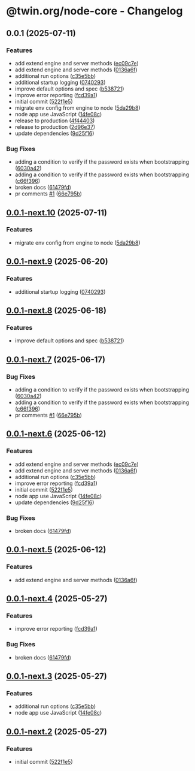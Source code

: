 # @twin.org/node-core - Changelog

## 0.0.1 (2025-07-11)


### Features

* add extend engine and server methods ([ec09c7e](https://github.com/twinfoundation/node/commit/ec09c7eb882d9f5797f2fd372e96cad1a3716f59))
* add extend engine and server methods ([0136a6f](https://github.com/twinfoundation/node/commit/0136a6f3f4e1a82b1427ee9618b8a17c79bc7fda))
* additional run options ([c35e5bb](https://github.com/twinfoundation/node/commit/c35e5bbb8a80fe6a36628d41f64585b3723d9ad7))
* additional startup logging ([0740293](https://github.com/twinfoundation/node/commit/0740293b366032f2907046603abf587c9c324aff))
* improve default options and spec ([b538721](https://github.com/twinfoundation/node/commit/b538721902e7f65021d2715148ba59409ccce035))
* improve error reporting ([fcd39a1](https://github.com/twinfoundation/node/commit/fcd39a18da2a6ce33965a99ca5f2f36f4aba712f))
* initial commit ([522f1e5](https://github.com/twinfoundation/node/commit/522f1e515348f9b1dd1eeb3170b1249e2b0b5371))
* migrate env config from engine to node ([5da29b8](https://github.com/twinfoundation/node/commit/5da29b8d714495308320d237a68e84355bba2b47))
* node app use JavaScript ([14fe08c](https://github.com/twinfoundation/node/commit/14fe08cb760dd885a5dac9056a4d5dbc3d61df64))
* release to production ([4f44403](https://github.com/twinfoundation/node/commit/4f444039832edce8fae562baa7c900ccdc2181da))
* release to production ([2d96e37](https://github.com/twinfoundation/node/commit/2d96e3737bd9663bc0d1171c2ff2c7f8b2ab01bb))
* update dependencies ([9d25f16](https://github.com/twinfoundation/node/commit/9d25f16f1d554cd38f3bec28fdf7f8fff892ceaf))


### Bug Fixes

* adding a condition to verify if the password exists when bootstrapping ([6030a42](https://github.com/twinfoundation/node/commit/6030a42bdaf581678d96932fd0b809396bf7b8b0))
* adding a condition to verify if the password exists when bootstrapping ([c66f396](https://github.com/twinfoundation/node/commit/c66f396717394161a7647d1f08b3d87729d96e96))
* broken docs ([61479fd](https://github.com/twinfoundation/node/commit/61479fd618f766d22c5aafec5277e1a89e22b453))
* pr comments [#1](https://github.com/twinfoundation/node/issues/1) ([66e795b](https://github.com/twinfoundation/node/commit/66e795b16c372ab131ec1de30085aee90e4dbbd0))

## [0.0.1-next.10](https://github.com/twinfoundation/node/compare/node-core-v0.0.1-next.9...node-core-v0.0.1-next.10) (2025-07-11)


### Features

* migrate env config from engine to node ([5da29b8](https://github.com/twinfoundation/node/commit/5da29b8d714495308320d237a68e84355bba2b47))

## [0.0.1-next.9](https://github.com/twinfoundation/node/compare/node-core-v0.0.1-next.8...node-core-v0.0.1-next.9) (2025-06-20)


### Features

* additional startup logging ([0740293](https://github.com/twinfoundation/node/commit/0740293b366032f2907046603abf587c9c324aff))

## [0.0.1-next.8](https://github.com/twinfoundation/node/compare/node-core-v0.0.1-next.7...node-core-v0.0.1-next.8) (2025-06-18)


### Features

* improve default options and spec ([b538721](https://github.com/twinfoundation/node/commit/b538721902e7f65021d2715148ba59409ccce035))

## [0.0.1-next.7](https://github.com/twinfoundation/node/compare/node-core-v0.0.1-next.6...node-core-v0.0.1-next.7) (2025-06-17)


### Bug Fixes

* adding a condition to verify if the password exists when bootstrapping ([6030a42](https://github.com/twinfoundation/node/commit/6030a42bdaf581678d96932fd0b809396bf7b8b0))
* adding a condition to verify if the password exists when bootstrapping ([c66f396](https://github.com/twinfoundation/node/commit/c66f396717394161a7647d1f08b3d87729d96e96))
* pr comments [#1](https://github.com/twinfoundation/node/issues/1) ([66e795b](https://github.com/twinfoundation/node/commit/66e795b16c372ab131ec1de30085aee90e4dbbd0))

## [0.0.1-next.6](https://github.com/twinfoundation/node/compare/node-core-v0.0.1-next.5...node-core-v0.0.1-next.6) (2025-06-12)

### Features

- add extend engine and server methods ([ec09c7e](https://github.com/twinfoundation/node/commit/ec09c7eb882d9f5797f2fd372e96cad1a3716f59))
- add extend engine and server methods ([0136a6f](https://github.com/twinfoundation/node/commit/0136a6f3f4e1a82b1427ee9618b8a17c79bc7fda))
- additional run options ([c35e5bb](https://github.com/twinfoundation/node/commit/c35e5bbb8a80fe6a36628d41f64585b3723d9ad7))
- improve error reporting ([fcd39a1](https://github.com/twinfoundation/node/commit/fcd39a18da2a6ce33965a99ca5f2f36f4aba712f))
- initial commit ([522f1e5](https://github.com/twinfoundation/node/commit/522f1e515348f9b1dd1eeb3170b1249e2b0b5371))
- node app use JavaScript ([14fe08c](https://github.com/twinfoundation/node/commit/14fe08cb760dd885a5dac9056a4d5dbc3d61df64))
- update dependencies ([9d25f16](https://github.com/twinfoundation/node/commit/9d25f16f1d554cd38f3bec28fdf7f8fff892ceaf))

### Bug Fixes

- broken docs ([61479fd](https://github.com/twinfoundation/node/commit/61479fd618f766d22c5aafec5277e1a89e22b453))

## [0.0.1-next.5](https://github.com/twinfoundation/node/compare/node-core-v0.0.1-next.4...node-core-v0.0.1-next.5) (2025-06-12)

### Features

- add extend engine and server methods ([0136a6f](https://github.com/twinfoundation/node/commit/0136a6f3f4e1a82b1427ee9618b8a17c79bc7fda))

## [0.0.1-next.4](https://github.com/twinfoundation/node/compare/node-core-v0.0.1-next.3...node-core-v0.0.1-next.4) (2025-05-27)

### Features

- improve error reporting ([fcd39a1](https://github.com/twinfoundation/node/commit/fcd39a18da2a6ce33965a99ca5f2f36f4aba712f))

### Bug Fixes

- broken docs ([61479fd](https://github.com/twinfoundation/node/commit/61479fd618f766d22c5aafec5277e1a89e22b453))

## [0.0.1-next.3](https://github.com/twinfoundation/node/compare/node-core-v0.0.1-next.2...node-core-v0.0.1-next.3) (2025-05-27)

### Features

- additional run options ([c35e5bb](https://github.com/twinfoundation/node/commit/c35e5bbb8a80fe6a36628d41f64585b3723d9ad7))
- node app use JavaScript ([14fe08c](https://github.com/twinfoundation/node/commit/14fe08cb760dd885a5dac9056a4d5dbc3d61df64))

## [0.0.1-next.2](https://github.com/twinfoundation/node/compare/node-core-v0.0.1-next.1...node-core-v0.0.1-next.2) (2025-05-27)

### Features

- initial commit ([522f1e5](https://github.com/twinfoundation/node/commit/522f1e515348f9b1dd1eeb3170b1249e2b0b5371))
